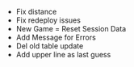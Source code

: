 - Fix distance
- Fix redeploy issues
- New Game = Reset Session Data
- Add Message for Errors
- Del old table update
- Add upper line as last guess


